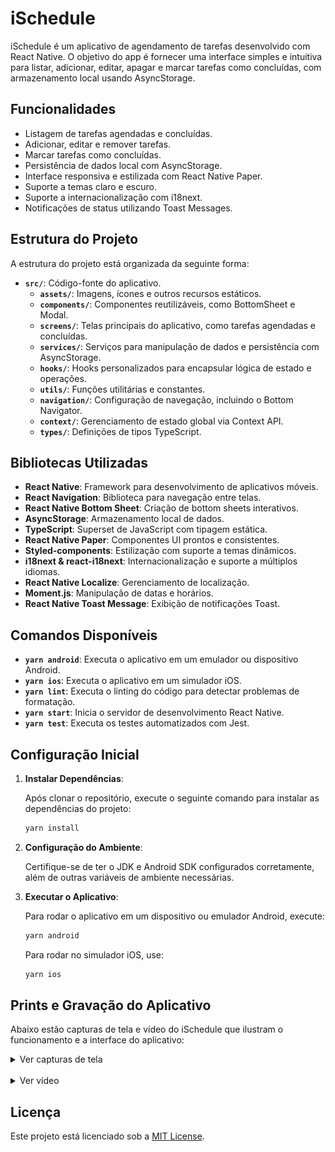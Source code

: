 # iSchedule

iSchedule é um aplicativo de agendamento de tarefas desenvolvido com React Native. O objetivo do app é fornecer uma interface simples e intuitiva para listar, adicionar, editar, apagar e marcar tarefas como concluídas, com armazenamento local usando AsyncStorage.

## Funcionalidades

- Listagem de tarefas agendadas e concluídas.
- Adicionar, editar e remover tarefas.
- Marcar tarefas como concluídas.
- Persistência de dados local com AsyncStorage.
- Interface responsiva e estilizada com React Native Paper.
- Suporte a temas claro e escuro.
- Suporte a internacionalização com i18next.
- Notificações de status utilizando Toast Messages.

## Estrutura do Projeto

A estrutura do projeto está organizada da seguinte forma:

- **`src/`**: Código-fonte do aplicativo.
  - **`assets/`**: Imagens, ícones e outros recursos estáticos.
  - **`components/`**: Componentes reutilizáveis, como BottomSheet e Modal.
  - **`screens/`**: Telas principais do aplicativo, como tarefas agendadas e concluídas.
  - **`services/`**: Serviços para manipulação de dados e persistência com AsyncStorage.
  - **`hooks/`**: Hooks personalizados para encapsular lógica de estado e operações.
  - **`utils/`**: Funções utilitárias e constantes.
  - **`navigation/`**: Configuração de navegação, incluindo o Bottom Navigator.
  - **`context/`**: Gerenciamento de estado global via Context API.
  - **`types/`**: Definições de tipos TypeScript.

## Bibliotecas Utilizadas

- **React Native**: Framework para desenvolvimento de aplicativos móveis.
- **React Navigation**: Biblioteca para navegação entre telas.
- **React Native Bottom Sheet**: Criação de bottom sheets interativos.
- **AsyncStorage**: Armazenamento local de dados.
- **TypeScript**: Superset de JavaScript com tipagem estática.
- **React Native Paper**: Componentes UI prontos e consistentes.
- **Styled-components**: Estilização com suporte a temas dinâmicos.
- **i18next & react-i18next**: Internacionalização e suporte a múltiplos idiomas.
- **React Native Localize**: Gerenciamento de localização.
- **Moment.js**: Manipulação de datas e horários.
- **React Native Toast Message**: Exibição de notificações Toast.

## Comandos Disponíveis

- **`yarn android`**: Executa o aplicativo em um emulador ou dispositivo Android.
- **`yarn ios`**: Executa o aplicativo em um simulador iOS.
- **`yarn lint`**: Executa o linting do código para detectar problemas de formatação.
- **`yarn start`**: Inicia o servidor de desenvolvimento React Native.
- **`yarn test`**: Executa os testes automatizados com Jest.

## Configuração Inicial

1. **Instalar Dependências**:

   Após clonar o repositório, execute o seguinte comando para instalar as dependências do projeto:

   ```bash
   yarn install
   ```

2. **Configuração do Ambiente**:

   Certifique-se de ter o JDK e Android SDK configurados corretamente, além de outras variáveis de ambiente necessárias.

3. **Executar o Aplicativo**:

   Para rodar o aplicativo em um dispositivo ou emulador Android, execute:

   ```bash
   yarn android
   ```

   Para rodar no simulador iOS, use:

   ```bash
   yarn ios
   ```

## Prints e Gravação do Aplicativo

Abaixo estão capturas de tela e vídeo do iSchedule que ilustram o funcionamento e a interface do aplicativo:

<details>

  <summary>Ver capturas de tela</summary>

  <p float="left">
    <img src="src/assets/screenshots/print-01.png" width="200" />
    <img src="src/assets/screenshots/print-02.png" width="200" />
    <img src="src/assets/screenshots/print-03.png" width="200" />
    <img src="src/assets/screenshots/print-04.png" width="200" />
    <img src="src/assets/screenshots/print-05.png" width="200" />
    <img src="src/assets/screenshots/print-06.png" width="200" />
    <img src="src/assets/screenshots/print-07.png" width="200" />
    <img src="src/assets/screenshots/print-08.png" width="200" />
    <img src="src/assets/screenshots/print-09.png" width="200" />
    <img src="src/assets/screenshots/print-10.png" width="200" />
    <img src="src/assets/screenshots/print-11.png" width="200" />
    <img src="src/assets/screenshots/print-12.png" width="200" />
    <img src="src/assets/screenshots/print-13.png" width="200" />
    <img src="src/assets/screenshots/print-14.png" width="200" />
  </p>

</details>

<br>

<details>
  <summary>Ver vídeo</summary>

  [src/assets/movie/movie.gif](https://youtube.com/shorts/MgGHl7PxdQU?feature=share)
  
</details>

## Licença

Este projeto está licenciado sob a [MIT License](LICENSE).
